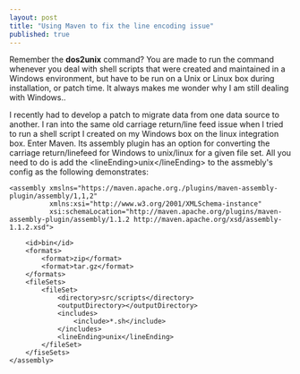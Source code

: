 ```yaml
---
layout: post
title: "Using Maven to fix the line encoding issue"
published: true
---
```


Remember the __dos2unix__ command? You are made to run the command whenever you deal with shell scripts that were created and maintained in a Windows environment, but have to be run on a Unix or Linux box during installation, or patch time. It always makes me wonder why I am still dealing with Windows..

I recently had to develop a patch to migrate data from one data source to another. I ran into the same old carriage return/line feed issue when I tried to run a shell script I created on my Windows box on the linux integration box. Enter Maven. Its assembly plugin has an option for converting the carriage return/linefeed for Windows to unix/linux for a given file set. All you need to do is add the \<lineEnding\>unix\</lineEnding\> to the assmebly's config as the following demonstrates:

    <assembly xmslns="https://maven.apache.org./plugins/maven-assembly-plugin/assembly/1,1,2"
              xmlns:xsi="http://www.w3.org/2001/XMLSchema-instance"
              xsi:schemaLocation="http://maven.apache.org/plugins/maven-assembly-plugin/assembly/1.1.2 http://maven.apache.org/xsd/assembly-1.1.2.xsd">

        <id>bin</id>
        <formats>
            <format>zip</format>
            <format>tar.gz</format>
        </formats>
        <fileSets>
            <fileSet>
                <directory>src/scripts</directory>
                <outputDirectory></outputDirectory>
                <includes>
                    <include>*.sh</include>
                </includes>
                <lineEnding>unix</lineEnding>
            </fileSet>             
        </fiseSets>
    </assembly>

